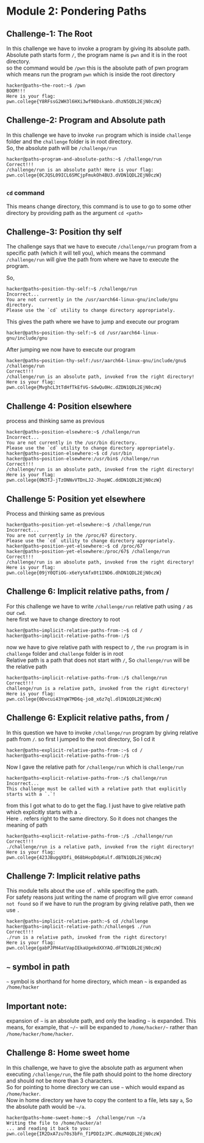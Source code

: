 # Module 2: Pondering Paths

## Challenge-1: The Root
In this challenge we have to invoke a program by giving its absolute path.<br>
Absolute path starts form `/`, the program name is `pwn` and it is in the root directory.<br>
so the command would be `/pwn` this is the absolute path of pwn program<br>
which means run the program `pwn` which is inside the root directory

```
hacker@paths~the-root:~$ /pwn
BOOM!!!
Here is your flag:
pwn.college{Y8RFssG2WH3l6HXi3wf98Dskanb.dhzN5QDL2EjN0czW}
```

## Challenge-2: Program and Absolute path
In this challenge we have to invoke `run` program which is inside `challenge` folder and the `challenge` folder is in root directory.<br> 
So, the absolute path will be `/challenge/run`
```
hacker@paths~program-and-absolute-paths:~$ /challenge/run
Correct!!!
/challenge/run is an absolute path! Here is your flag:
pwn.college{0CJQSL09ICL6SMCjpFmukOh4BU3.dVDN1QDL2EjN0czW}
```
##
### `cd` command
This means change directory, this command is to use to go to some other directory by providing path as the argument
`cd <path>`
## Challenge-3: Position thy self
The challenge says that we have to execute `/challenge/run` program from a specific path (which it will tell you), which means the command `/challenge/run` will give the path from where we have to execute the program.

So, 
```
hacker@paths~position-thy-self:~$ /challenge/run
Incorrect...
You are not currently in the /usr/aarch64-linux-gnu/include/gnu directory.
Please use the `cd` utility to change directory appropriately.
```
This gives the path where we have to jump and execute our program
```
hacker@paths~position-thy-self:~$ cd /usr/aarch64-linux-gnu/include/gnu
```
After jumping we now have to execute our program
```
hacker@paths~position-thy-self:/usr/aarch64-linux-gnu/include/gnu$ /challenge/run
Correct!!!
/challenge/run is an absolute path, invoked from the right directory!
Here is your flag:
pwn.college{MvghcL3tTdHfTkEfVG-SdwQu0Hc.dZDN1QDL2EjN0czW}
```
## Challenge 4: Position elsewhere
process and thinking same as previous
```
hacker@paths~position-elsewhere:~$ /challenge/run
Incorrect...
You are not currently in the /usr/bin directory.
Please use the `cd` utility to change directory appropriately.
hacker@paths~position-elsewhere:~$ cd /usr/bin
hacker@paths~position-elsewhere:/usr/bin$ /challenge/run
Correct!!!
/challenge/run is an absolute path, invoked from the right directory!
Here is your flag:
pwn.college{0N3TJ-jTzONNvVTDnLJ2-JhopWC.ddDN1QDL2EjN0czW}
```
## Challenge 5: Position yet elsewhere
Process and thinking same as previous
```
hacker@paths~position-yet-elsewhere:~$ /challenge/run
Incorrect...
You are not currently in the /proc/67 directory.
Please use the `cd` utility to change directory appropriately.
hacker@paths~position-yet-elsewhere:~$ cd /proc/67
hacker@paths~position-yet-elsewhere:/proc/67$ /challenge/run
Correct!!!
/challenge/run is an absolute path, invoked from the right directory!
Here is your flag:
pwn.college{09jY0QTiOG-x6eYytAfx0t1IND6.dhDN1QDL2EjN0czW}
```
## Challenge 6: Implicit relative paths, from /
For this challenge we have to write `/challenge/run` relative path using `/` as our `cwd`.<br>
here first we have to change directory to root
```
hacker@paths~implicit-relative-paths-from-:~$ cd /
hacker@paths~implicit-relative-paths-from-:/$
```
now we have to give relative path with respect to `/`, the `run` program is in `challenge` folder and `challenge` folder is in root<br>
Relative path is a path that does not start with `/`, So `challenge/run` will be the relative path 
```
hacker@paths~implicit-relative-paths-from-:/$ challenge/run
Correct!!!
challenge/run is a relative path, invoked from the right directory!
Here is your flag:
pwn.college{0Dvcui43YqW7MD6q-jo8_x6z7ql.dlDN1QDL2EjN0czW}
```
## Challenge 6: Explicit relative paths, from /
In this question we have to invoke `/challenge/run` program by giving relative path from `/`. so first I jumped to the root directory, So I cd it
```
hacker@paths~explicit-relative-paths-from-:~$ cd /
hacker@paths~explicit-relative-paths-from-:/$
```
Now I gave the relative path for `/challenge/run` which is `challenge/run`
```
hacker@paths~explicit-relative-paths-from-:/$ challenge/run
Incorrect...
This challenge must be called with a relative path that explicitly starts with a `.`!
```
from this I got what to do to get the flag. I just have to give relative path which explicitly starts with a `.`<br>
Here `.` refers right to the same directory. So it does not changes the meaning of path
```
hacker@paths~explicit-relative-paths-from-:/$ ./challenge/run
Correct!!!
./challenge/run is a relative path, invoked from the right directory!
Here is your flag:
pwn.college{423JBugqXOfi_068bHopDdpKulf.dBTN1QDL2EjN0czW}
```
## Challenge 7: Implicit relative paths
This module tells about the use of `.` while specifing the path.<br>
For safety reasons just writing the name of program will give error `command not found` so if we have to run the program by giving relative path, then we use `.`
```
hacker@paths~implicit-relative-path:~$ cd /challenge
hacker@paths~implicit-relative-path:/challenge$ ./run
Correct!!!
./run is a relative path, invoked from the right directory!
Here is your flag:
pwn.college{gabPJPH4atVapIEkaUgekdXXYAQ.dFTN1QDL2EjN0czW}
```
## `~` symbol in path
`~` symbol is shorthand for home directory, which mean `~` is expanded as `/home/hacker`
## Important note: 
expansion of `~` is an absolute path, and only the leading `~` is expanded. This means, for example, that `~/~` will be expanded to `/home/hacker/~` rather than `/home/hacker/home/hacker`.
## Challenge 8: Home sweet home
In this challenge, we have to give the absolute path as argument when executing `/challenge/run`, the file path should point to the home directory and should not be more than 3 characters.<br>
So for pointing to home directory we can use `~` which would expand as `/home/hacker`.<br>
Now in home directory we have to copy the content to a file, lets say `a`, So the absolute path would be `~/a`.
```
hacker@paths~home-sweet-home:~$  /challenge/run ~/a
Writing the file to /home/hacker/a!
... and reading it back to you:
pwn.college{IR2DxA7zu70s3bFn_f1PDDIzJPC.dNzM4QDL2EjN0czW}
``` 








